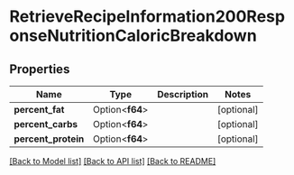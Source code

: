 # RetrieveRecipeInformation200ResponseNutritionCaloricBreakdown

## Properties

Name | Type | Description | Notes
------------ | ------------- | ------------- | -------------
**percent_fat** | Option<**f64**> |  | [optional]
**percent_carbs** | Option<**f64**> |  | [optional]
**percent_protein** | Option<**f64**> |  | [optional]

[[Back to Model list]](../README.md#documentation-for-models) [[Back to API list]](../README.md#documentation-for-api-endpoints) [[Back to README]](../README.md)


